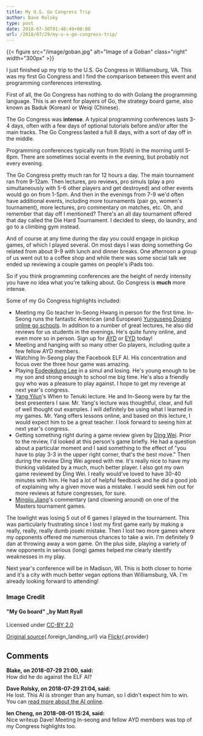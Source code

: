 ```yaml
---
title: My U.S. Go Congress Trip
author: Dave Rolsky
type: post
date: 2018-07-30T01:40:49+00:00
url: /2018/07/29/my-u-s-go-congress-trip/
---
```


{{< figure src="/image/goban.jpg" alt="Image of a Goban" class="right" width="300px" >}}

I just finished up my trip to the U.S. Go Congress in Williamsburg, VA. This was my first Go
Congress and I find the comparison between this event and programming conferences interesting.

First of all, the Go Congress has nothing to do with Golang the programming language. This is an
event for players of Go, the strategy board game, also known as Baduk (Korean) or Weiqi (Chinese).

The Go Congress was **intense**. A typical programming conferences lasts 3-4 days, often with a few
days of optional tutorials before and/or after the main tracks. The Go Congress lasted a full 8
days, with a sort of day off in the middle.

Programming conferences typically run from 9(ish) in the morning until 5-6pm. There are sometimes
social events in the evening, but probably not every evening.

The Go Congress pretty much ran for 12 hours a day. The main tournament ran from 9-12am. Then
lectures, pro reviews, pro simuls (play a pro simultaneously with 5-6 other players and get
destroyed) and other events would go on from 1-5pm. And then in the evenings from 7-9 we'd often
have additional events, including more tournaments (pair go, women's tournament), more lectures, pro
commentary on matches, etc. Oh, and remember that day off I mentioned? There's an all day tournament
offered that day called the Die Hard Tournament. I decided to sleep, do laundry, and go to a
climbing gym instead.

And of course at any time during the day you could engage in pickup games, of which I played
several. On most days I was doing something Go related from about 9-9 with lunch and dinner breaks.
One afternoon a group of us went out to a coffee shop and while there was some social talk we ended
up reviewing a couple games on people's iPads too.

So if you think programming conferences are the height of nerdy intensity you have no idea what
you're talking about. Go Congress is **much** more intense.

Some of my Go Congress highlights included:

- Meeting my Go teacher In-Seong Hwang in person for the first time. In-Seong runs the fantastic
  American (and European) [Yunguseng Dojang online go schools][1]. In addition to a number of great
  lectures, he also did reviews for us students in the evenings. He's quite funny online, and even
  more so in person. Sign up for [AYD][2] or [EYD][3] today!
- Meeting and hanging with so many other Go players, including quite a few fellow AYD members.
- Watching In-Seong play the Facebook ELF AI. His concentration and focus over the three hour game
  was amazing.
- Playing [Eodeokdung Lee][4] in a simul and losing. He's young enough to be my son and strong
  enough to school me big time. He's also a friendly guy who was a pleasure to play against. I hope
  to get my revenge at next year's congress.
- [Yang Yilun][5]'s When to Tenuki lecture. He and In-Seong were by far the best presenters I saw.
  Mr. Yang's lecture was thoughtful, clear, and full of well thought out examples. I will definitely
  be using what I learned in my games. Mr. Yang offers lessons online, and based on this lecture, I
  would expect him to be a great teacher. I look forward to seeing him at next year's congress.
- Getting something right during a game review given by [Ding Wei][6]. Prior to the review, I'd
  looked at this person's game briefly. He had a question about a particular moment and I said
  something to the effect of "you have to play 3-3 in the upper right corner, that's the best move."
  Then during the review Ding Wei agreed with me. It's really nice to have my thinking validated by
  a much, much better player. I also got my own game reviewed by Ding Wei. I really would've loved
  to have 30-40 minutes with him. He had a lot of helpful feedback and he did a good job of
  explaining why a given move was a mistake. I would seek him out for more reviews at future
  congresses, for sure.
- [Mingjiu Jiang][7]'s commentary (and clowning around) on one of the Masters tournament games.

The lowlight was losing 5 out of 6 games I played in the tournament. This was particularly
frustrating since I lost my first game early by making a really, really, really dumb joseki mistake.
Then I lost two more games where my opponents offered me numerous chances to take a win. I'm
definitely 9 dan at throwing away a won game. On the plus side, playing a variety of new opponents
in serious (long) games helped me clearly identify weaknesses in my play.

Next year's conference will be in Madison, WI. This is both closer to home and it's a city with much
better vegan options than Williamsburg, VA. I'm already looking forward to attending!

### Image Credit

#### "My Go board" \_by Matt Ryall

Licensed under [CC-BY 2.0](https://creativecommons.org/licenses/by/2.0)

[Original source][8]{.foreign_landing_url} via [Flickr][9]{.provider}

[1]: https://yunguseng.com/
[2]: https://ayd.yunguseng.com/
[3]: https://eyd.yunguseng.com/
[4]: https://www.facebook.com/eodeokdung.lee
[5]: https://en.wikipedia.org/wiki/Yilun_Yang
[6]: https://en.wikipedia.org/wiki/Ding_Wei_(Go_player)
[7]: https://en.wikipedia.org/wiki/Mingjiu_Jiang
[8]: https://www.flickr.com/photos/mjryall/364379691
[9]: https://flickr.com

## Comments

**Blake, on 2018-07-29 21:00, said:**  
How did he do against the ELF AI?

**Dave Rolsky, on 2018-07-29 21:04, said:**  
He lost. This AI is stronger than any human, so I didn't expect him to win. You can
[read more about the AI online](https://research.fb.com/facebook-open-sources-elf-opengo/).

**Ien Cheng, on 2018-08-01 15:24, said:**  
Nice writeup Dave! Meeting In-seong and fellow AYD members was top of my Congress highlights too.
